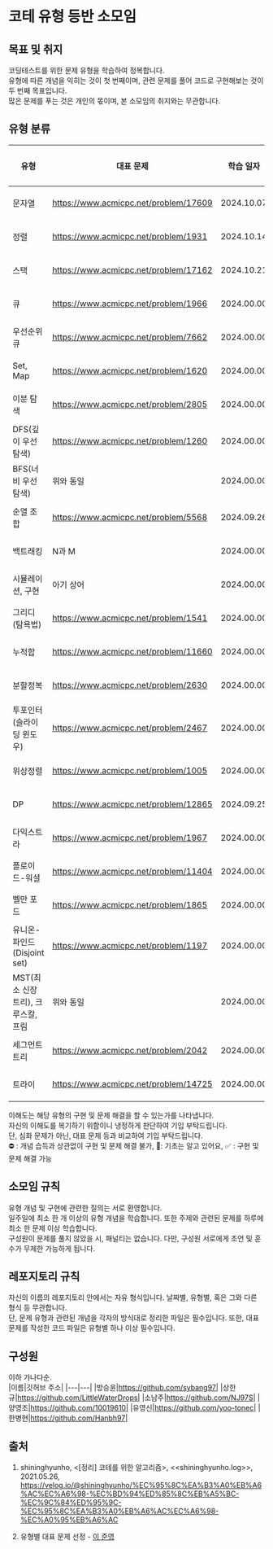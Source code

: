 # 코테 유형 등반 소모임

## 목표 및 취지

코딩테스트를 위한 문제 유형을 학습하여 정복합니다.<br>
유형에 따른 개념을 익히는 것이 첫 번째이며, 관련 문제를 풀어 코드로 구현해보는 것이 두 번째 목표입니다.<br>
많은 문제를 푸는 것은 개인의 몫이며, 본 소모임의 취지와는 무관합니다.

## 유형 분류

| 유형                                | 대표 문제                             | 학습 일자  | 이해도 | 방승윤 | 상한규 | 소남주 | 양영조 | 유영신 | 한병현 |
| ----------------------------------- | ------------------------------------- | ---------- | ------ | ------ | ------ | ------ | ------ | ------ | ------ |
| 문자열                              | https://www.acmicpc.net/problem/17609 | 2024.10.07 | ---    | ⛔     | 🌱     | 🌱     | 🌱     | 🌱     | 🌱     |
| 정렬                                | https://www.acmicpc.net/problem/1931  | 2024.10.14 | ---    | ⛔     | 🌱     | 🌱     | 🌱     | 🌱     | ✅     |
| 스택                                | https://www.acmicpc.net/problem/17162 | 2024.10.21 | ---    | ⛔     | ✅     | ✅     | ✅     | 🌱     | 🌱     |
| 큐                                  | https://www.acmicpc.net/problem/1966  | 2024.00.00 | ---    | ⛔     | ✅     | ✅     | 🌱     | 🌱     | 🌱     |
| 우선순위큐                          | https://www.acmicpc.net/problem/7662  | 2024.00.00 | ---    | ⛔     | 🌱     | ⛔     | ⛔     | ⛔     | 🌱     |
| Set, Map                            | https://www.acmicpc.net/problem/1620  | 2024.00.00 | ---    | ⛔     | ⛔     | ✅     | 🌱     | 🌱     | 🌱     |
| 이분 탐색                           | https://www.acmicpc.net/problem/2805  | 2024.00.00 | ---    | ⛔     | ⛔     | 🌱     | 🌱     | ⛔     | ✅     |
| DFS(깊이 우선 탐색)                 | https://www.acmicpc.net/problem/1260  | 2024.00.00 | ---    | ⛔     | 🌱     | 🌱     | 🌱     | ⛔     | 🌱     |
| BFS(너비 우선 탐색)                 | 위와 동일                             | 2024.00.00 | ---    | ⛔     | ✅     | 🌱     | 🌱     | ⛔     | 🌱     |
| 순열 조합                           | https://www.acmicpc.net/problem/5568  | 2024.09.26 | ---    | ⛔     | ⛔     | ✅     | 🌱     | ⛔     | ⛔     |
| 백트래킹                            | N과 M                                 | 2024.00.00 | ---    | ⛔     | ⛔     | 🌱     | 🌱     | ⛔     | ⛔     |
| 시뮬레이션, 구현                    | 아기 상어                             | 2024.00.00 | ---    | ⛔     | ✅     | 🌱     | ⛔     | ⛔     | ⛔     |
| 그리디(탐욕법)                      | https://www.acmicpc.net/problem/1541  | 2024.00.00 | ---    | ⛔     | 🌱     | 🌱     | ⛔     | ⛔     | ⛔     |
| 누적합                              | https://www.acmicpc.net/problem/11660 | 2024.00.00 | ---    | ⛔     | ⛔     | 🌱     | ⛔     | ⛔     | ⛔     |
| 분할정복                            | https://www.acmicpc.net/problem/2630  | 2024.00.00 | ---    | ⛔     | 🌱     | ⛔     | ⛔     | ⛔     | ⛔     |
| 투포인터(슬라이딩 윈도우)           | https://www.acmicpc.net/problem/2467  | 2024.00.00 | ---    | ⛔     | 🌱     | ⛔     | ⛔     | ⛔     | ⛔     |
| 위상정렬                            | https://www.acmicpc.net/problem/1005  | 2024.00.00 | ---    | ⛔     | ⛔     | ⛔     | ⛔     | ⛔     | ⛔     |
| DP                                  | https://www.acmicpc.net/problem/12865 | 2024.09.25 | ---    | ⛔     | ⛔     | 🌱     | 🌱     | ⛔     | 🌱     |
| 다익스트라                          | https://www.acmicpc.net/problem/1967  | 2024.00.00 | ---    | ⛔     | ⛔     | ⛔     | ⛔     | ⛔     | ⛔     |
| 플로이드-워셜                       | https://www.acmicpc.net/problem/11404 | 2024.00.00 | ---    | ⛔     | ⛔     | ⛔     | ⛔     | ⛔     | ⛔     |
| 벨만 포드                           | https://www.acmicpc.net/problem/1865  | 2024.00.00 | ---    | ⛔     | ⛔     | ⛔     | ⛔     | ⛔     | ⛔     |
| 유니온-파인드(Disjoint set)         | https://www.acmicpc.net/problem/1197  | 2024.00.00 | ---    | ⛔     | ⛔     | ⛔     | ⛔     | ⛔     | ⛔     |
| MST(최소 신장 트리), 크루스칼, 프림 | 위와 동일                             | 2024.00.00 | ---    | ⛔     | ⛔     | ⛔     | ⛔     | ⛔     | ⛔     |
| 세그먼트 트리                       | https://www.acmicpc.net/problem/2042  | 2024.00.00 | ---    | ⛔     | ⛔     | ⛔     | ⛔     | ⛔     | ⛔     |
| 트라이                              | https://www.acmicpc.net/problem/14725 | 2024.00.00 | ---    | ⛔     | ⛔     | ⛔     | ⛔     | ⛔     | ⛔     |

이해도는 해당 유형의 구현 및 문제 해결을 할 수 있는가를 나타냅니다. <br>
자신의 이해도를 복기하기 위함이니 냉정하게 판단하여 기입 부탁드립니다.<br>
단, 심화 문제가 아닌, 대표 문제 등과 비교하여 기입 부탁드립니다.<br>
⛔ : 개념 습득과 상관없이 구현 및 문제 해결 불가, 🌱: 기초는 알고 있어요, ✅ : 구현 및 문제 해결 가능

## 소모임 규칙

유형 개념 및 구현에 관련한 질의는 서로 환영합니다.<br>
일주일에 최소 한 개 이상의 유형 개념을 학습합니다. 또한 주제와 관련된 문제를 하루에 최소 한 문제 이상 학습합니다.<br>
구성원이 문제를 풀지 않았을 시, 패널티는 없습니다. 다만, 구성원 서로에게 조언 및 훈수가 무제한 가능하게 됩니다.

## 레포지토리 규칙

자신의 이름의 레포지토리 안에서는 자유 형식입니다. 날짜별, 유형별, 혹은 그와 다른 형식 등 무관합니다.<br>
단, 문제 유형과 관련된 개념을 각자의 방식대로 정리한 파일은 필수입니다. 또한, 대표 문제를 작성한 코드 파일은 유형별 하나 이상 필수입니다.

## 구성원

이하 가나다순.<br>
|이름|깃허브 주소|
|---|---|
|방승윤|https://github.com/sybang97|
|상한규|https://github.com/LittleWaterDrops|
|소남주|https://github.com/NJ97S|
|양영조|https://github.com/10019610|
|유영신|https://github.com/yoo-tonec|
|한병현|https://github.com/Hanbh97|

## 출처

1. shininghyunho, <[정리] 코테를 위한 알고리즘>, <<shininghyunho.log>>, 2021.05.26, https://velog.io/@shininghyunho/%EC%95%8C%EA%B3%A0%EB%A6%AC%EC%A6%98-%EC%BD%94%ED%85%8C%EB%A5%BC-%EC%9C%84%ED%95%9C-%EC%95%8C%EA%B3%A0%EB%A6%AC%EC%A6%98-%EC%A0%95%EB%A6%AC

2. 유형별 대표 문제 선정 - [이 준영](https://github.com/junyoung0619)
